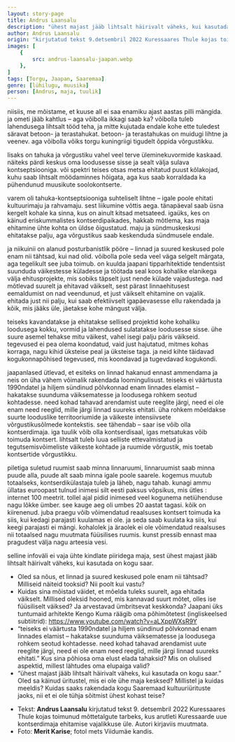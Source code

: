 ```yaml
---
layout: story-page
title: Andrus Laansalu
description: "ühest majast jääb lihtsalt häirivalt väheks, kui kasutada on kogu saar."
author: Andrus Laansalu
origin: "kirjutatud tekst 9.detsembril 2022 Kuressaares Thule kojas toimunud mõttetalgute tarbeks, kus arutleti Kuressaarde uue kontserdimaja ehitamise vajalikkuse üle."
images: [
    {
        src: andrus-laansalu-jaapan.webp
    },
]
tags: [Torgu, Jaapan, Saaremaa]
genre: [lühilugu, muusika]
person: [Andrus, maja, tuulik]
---
```


<!-- # {{$doc.title}} -->

niisiis, me mõistame, et kuuse all ei saa enamiku ajast aastas pilli mängida. ja ometi jääb kahtlus – aga võibolla ikkagi saab ka? võibolla tuleb lahendusega lihtsalt tööd teha, ja mitte kujutada endale kohe ette tuledest säravat betoon- ja terastahukat. betoon- ja terastahukas on muidugi lihtne ja veenev. aga võibolla võiks torgu kuningriigi tigudelt õppida võrgustikku. 

lisaks on tahuka ja võrgustiku vahel veel terve üleminekuvormide kaskaad. näiteks pärdi keskus oma loodusesse sisse ja sealt välja sulava kontseptsiooniga. või spektri teises otsas metsa ehitatud puust kõlakojad, kuhu saab lihtsalt möödaminnes hõigata, aga kus saab korraldada ka pühendunud muusikute soolokontserte.

varem oli tahuka-kontseptsiooniga suhteliselt lihtne – igale poole ehitati kultuurimaju ja rahvamaju. sest liikumine võttis aega. tänapäeval saab üsna kergelt kohale ka sinna, kus on ainult kitsad metsateed. igaüks, kes on käinud eriskummalistes kontserdipaikades, hakkab mõtlema, kas maja ehitamine ühte kohta on üldse õigustatud. maju ja sündmuskeskusi ehitatakse palju, aga võrgustikus saab keskenduda sündmusele endale. 

ja niikuinii on alanud posturbanistlik pööre – linnad ja suured keskused pole enam nii tähtsad, kui nad olid. võibolla pole seda veel väga selgelt märgata, aga tegelikult see juba toimub. on kuulda jaapani tipparhitektide tendentsist suunduda väikestesse küladesse ja töötada seal koos kohalike elanikega välja ehitusprojekte, mis sobiks täpselt just nende külade vajadustega. nad mõtlevad suurelt ja ehitavad väikselt, sest pärast linnaehitusest eemaldumist on nad veendunud, et just väikselt ehitamine on vajalik. ehitada just nii palju, kui saab efektiivselt igapäevasesse ellu rakendada ja kõik, mis jääks üle, jäetakse kohe mängust välja. 

teiseks kavandatakse ja ehitatakse sellised projektid kohe kohaliku loodusega kokku, vormid ja lahendused sulatatakse loodusesse sisse. ühe suure asemel tehakse mitu väikest, vahel isegi palju päris väikseid. tegevused ei pea olema koondatud, vaid just hajutatud, mitmes kohas korraga, nagu kihid üksteise peal ja üksteise taga. ja neid kihte täidavad kogukonnapõhised tegevused, mis koondavad ja tugevdavad kogukondi. 

jaapanlased ütlevad, et esiteks on linnad hakanud ennast ammendama ja neis on üha vähem võimalik rakendada loomingulisust. teiseks ei väärtusta 1990ndatel ja hiljem sündinud põlvkonnad enam linnades elamist – hakatakse suunduma väiksematesse ja loodusega rohkem seotud kohtadesse. need kohad tahavad arendamist uute reeglite järgi, need ei ole enam need reeglid, mille järgi linnad suureks ehitati. üha rohkem mõeldakse suurte looduslike territooriumide ja väikeste intensiivsete võrgustikusõlmede kontekstis. see tähendab – saar ise võib olla kontserdimaja. iga tuulik võib olla kontserdisaal, igas metsatukas võib toimuda kontsert. lihtsalt tuleb luua selliste ettevalmistatud ja tegutsemisvõimeliste väikeste kohtade ja ruumide võrgustik, mis toetab kontsertide võrgustikku.

piletiga suletud ruumist saab minna linnaruumi, linnaruumist saab minna puude alla, puude alt saab minna igale poole saarele. kogemus muutub totaalseks, kontserdikülastaja tuleb ja läheb, nagu tahab. kunagi ammu üllatas euroopast tulnud inimesi silt eesti paksus võpsikus, mis ütles : internet 100 meetrit. tollel ajal pidid inimesed veel kogunema netiühenduse nagu lõkke ümber. see kauge aeg oli umbes 20 aastat tagasi. kõik on kiirenenud. juba praegu võib võimendatud reaalsuses kontsert toimuda ka siis, kui kedagi parajasti kuulamas ei ole. ja seda saab kuulata ka siis, kui keegi parajasti ei mängi. kohalolek ja äraolek ei ole võimendatud reaalsuses nii totaalsed nagu muutmata füüsilises ruumis. kunst pressib ennast maa pragudest välja nagu arteesia vesi.

selline infoväli ei vaja ühte kindlate piiridega maja, sest ühest majast jääb lihtsalt häirivalt väheks, kui kasutada on kogu saar. 


<story-author :author="author" :origin="origin"></story-author>

<details-wrapper summary="Mis mõtted tekkisid?">

- Oled sa nõus, et linnad ja suured keskused pole enam nii tähtsad? Milliseid näiteid tooksid? Nii poolt kui vastu?
- Kuidas sina mõistad väidet, et mõelda tuleks suurelt, aga ehitada väikselt. Millised oleksid hooned, mis kannavad suurt mõtet, olles ise füüsiliselt väiksed? Ja arvestavad ümbritsevat keskkonda? Jaapani üks tuntumaid arhitekte Kengo Kuma räägib oma põhimõtetest (ingliskeelsed subtiitrid): https://www.youtube.com/watch?v=aLXppWXsR9Y
- “teiseks ei väärtusta 1990ndatel ja hiljem sündinud põlvkonnad enam linnades elamist – hakatakse suunduma väiksematesse ja loodusega rohkem seotud kohtadesse. need kohad tahavad arendamist uute reeglite järgi, need ei ole enam need reeglid, mille järgi linnad suureks ehitati.” Kus sina põhiosa oma elust elada tahaksid? Mis on olulised aspektid, millest lähtudes oma elupaiga valid?
- “ühest majast jääb lihtsalt häirivalt väheks, kui kasutada on kogu saar.”  Oled sa käinud üritustel, mis ei ole ühe maja kesksed? Millistel ja kuidas meeldis? Kuidas saaks rakendada kogu Saaremaad kultuuriürituste jaoks, nii et ei ole tühja sõitmist ühest kohast teise?

</details-wrapper>


<details-wrapper summary="Allikad" class="text-sm" icon="icon-park-outline:document-folder">

- Tekst: **Andrus Laansalu** kirjutatud tekst 9. detsembril 2022 Kuressaares Thule kojas toimunud mõttetalgute tarbeks, kus arutleti Kuressaarde uue kontserdimaja ehitamise vajalikkuse üle. Autori kirjaviis muutmata. 
- Foto: **Merit Karise**; fotol mets Viidumäe kandis.

</details-wrapper>
